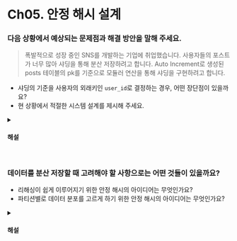 # Ch05. 안정 해시 설계

### 다음 상황에서 예상되는 문제점과 해결 방안을 말해 주세요.

> 폭발적으로 성장 중인 SNS를 개발하는 기업에 취업했습니다. 사용자들의 포스트가 너무 많아 샤딩을 통해 분산 저장하려고 합니다. Auto Increment로 생성된 posts 테이블의 pk를 기준으로  모듈러 연산을 통해 샤딩을 구현하려고 합니다. 

* 샤딩의 기준을 사용자의 외래키인 `user_id`로 결정하는 경우, 어떤 장단점이 있을까요?
* 현 상황에서 적절한 시스템 설계를 제시해 주세요.

<details>
<summary><h4>해설</h4></summary>

> 다음 상황에서 예상되는 문제점과 해결 방안을 말해 주세요. SNS 서비스를 개발하려고 합니다. 사용자들의 포스트가 너무 많아 샤딩을 통해 분산 저장하려고 합니다. Auto Increment로 생성된 posts 테이블의 pk를 기준으로  모듈러 연산을 통해 샤딩을 구현하려고 합니다.
* 데이터가 폭발적으로 성장하고 있기 떄문에, 이후의 Rehashing까지 염두에 두어야 합니다. 모듈러 연산을 사용하는 경우 이후 rehashing 시 큰 부담으로 다가오게 됩니다. 안정 해시를 통해 해결할 수 있습니다.
* 또한 모듈러 연산의 기준을 post의 pk를 기준으로 하게 되면, 특정 한 유저의 포스트들이 여러 샤드에 퍼져 있기 떄문에, 이를를 모두 조회하는 기능을 구현하는데 어려움이 있을 수 있습니다. 상황에 맞게 외래키인 user_id를 기준으로 샤딩을 할 수도 있겠습니다.

> 샤딩의 기준을 사용자의 외래키인 `user_id`로 결정하는 경우, 어떤 장단점이 있을까요?
* 장점으로는 한 유저의 정보가 한 DB에 몰려 있기 때문에, 한 번의 요청에 대해 하나의 DB에서 모두 처리가 가능하고, JOIN이 가능해 조회 성능상 이점을 볼 수 있다는 장점이 있습니다.
* 단점으로는 유명인(Celebrity) 문제가 발생할 수 있습니다. 예를 들어 하나의 노드에 유명인의 계정 데이터가 모두 저장된다면, 하나의 노드에 데이터가 집중되고, 큰 트래픽이 몰리는 현상이 발생할 수 있습니다.

> 현 상황에서 적절한 시스템 설계를 제시해 주세요.
* user_id를 기준으로 해싱을 이용해 안정 해시를 사용합니다. 유명인 문제가 발생하는 노드는 조회 요청이 많이 발생할 가능성이 높기 때문에, 샤드별로 read 노드의 수를 다르게 설정해 성능을 높일 수 있을 것 같습니다.
* consistency가 크게 중요한 시스템이 아닌 것으로 판단되기 때문에, cassandra, dynamodb 등 안정 해시를 구현한 dbms를 이용하면 쉽게 구현할 수 있을 것 같습니다.
</details>


<br>

### 데이터를 분산 저장할 때 고려해야 할 사항으로는 어떤 것들이 있을까요?

* 리해싱이 쉽게 이루어지기 위한 안정 해시의 아이디어는 무엇인가요?
* 파티션별로 데이터 분포를 고르게 하기 위한 안정 해시의 아이디어는 무엇인가요?

<details>
<summary><h4>해설</h4></summary>

> 데이터를 분산 저장할 때 고려해야 할 사항으로는 어떤 것들이 있을까요?
* 리해싱이 쉽게 이루어져야 하고, 파티션별로 데이터의 분포가 골고루 이루어져야 합니다. 쓰기/읽기 트래픽이 골고루 이루어지도록 하는 것도 중요합니다.

> 리해싱이 쉽게 이루어지기 위한 안정 해시의 아이디어는 무엇인가요?
* 안정 해시는 해시 범위를 원형으로 매핑합니다. 해시 값을 구했을 때, 해시 치역 고리를 시계 방향으로 탐색하며 가장 빨리 만나는 노드에 값을 저장합니다. 만약 노드가 추가되거나 삭제되면, 해시 치역의 인접한 노드와 합의하면 쉽게 리해싱이 가능합니다.

> 파티션별로 데이터 분포를 고르게 하기 위한 안정 해시의 아이디어는 무엇인가요?
* 가상 노드를 사용해 실제 노드를 여러개의 가상 노드로 나누어 해시 링에 골고루 분포시킵니다. 가상 노드에 할당되는 데이터들은 가상 노드가 매핑하는 실제 노드에 데이터가 저장됩니다.
</details>
